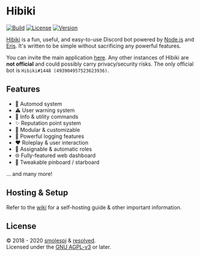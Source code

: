 # Hibiki

[![Build](https://img.shields.io/github/workflow/status/smolespi/Hibiki/Hibiki)](https://github.com/smolespi/Hibiki/actions?query=workflow%3AHibiki)
[![License](https://img.shields.io/badge/license-AGPL%20v3-blue.svg)](https://www.gnu.org/licenses/agpl-3.0)
[![Version](https://img.shields.io/github/package-json/v/smolespi/hibiki?color=blue)](https://github.com/smolespi/Hibiki)

[Hibiki][1] is a fun, useful, and easy-to-use Discord bot powered by [Node.js][2] and [Eris][3]. It's written to be simple without sacrificing any powerful features.

You can invite the main application [here][4]. Any other instances of Hibiki are **not official** and could possibly carry privacy/security risks. The only official bot is `Hibiki#1448 (493904957523623936)`.


## Features
  - 🔨 Automod system
  - ⚠ User warning system
  - 🔧 Info &amp; utility commands
  - ✨ Reputation point system
  - 🤖 Modular &amp; customizable
  - 📜 Powerful logging features
  - ❤ Roleplay &amp; user interaction
  - 👤 Assignable &amp; automatic roles
  - 🌐 Fully-featured web dashboard
  - 📌 Tweakable pinboard / starboard

   ... and many more!

## Hosting & Setup
Refer to the [wiki][5] for a self-hosting guide &amp; other important information.

## License
&copy; 2018 - 2020 [smolespi][6] &amp; [resolved][7].
<br>
Licensed under the [GNU AGPL-v3][8] or later.

[1]: https://hibiki.app "Hibiki"
[2]: https://nodejs.org "Node.js"
[3]: http://github.com/abalabahaha/Eris "Eris"
[4]: https://discordapp.com/oauth2/authorize?&client_id=493904957523623936&scope=bot&permissions=506850534 "Invite"
[5]: https://github.com/smolespi/Hibiki/wiki "Wiki"
[6]: https://lesbian.codes "smolespi"
[7]: https://github.com/resolvedxd "resolved"
[8]: LICENSE.md "LICENSE"
